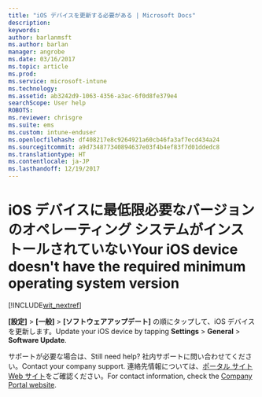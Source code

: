 ```yaml
---
title: "iOS デバイスを更新する必要がある | Microsoft Docs"
description: 
keywords: 
author: barlanmsft
ms.author: barlan
manager: angrobe
ms.date: 03/16/2017
ms.topic: article
ms.prod: 
ms.service: microsoft-intune
ms.technology: 
ms.assetid: ab3242d9-1063-4356-a3ac-6f0d8fe379e4
searchScope: User help
ROBOTS: 
ms.reviewer: chrisgre
ms.suite: ems
ms.custom: intune-enduser
ms.openlocfilehash: df408217e8c9264921a60cb46fa3af7ecd434a24
ms.sourcegitcommit: a9d734877340894637e03f4b4ef83f7d01ddedc8
ms.translationtype: HT
ms.contentlocale: ja-JP
ms.lasthandoff: 12/19/2017
---
```

# <a name="your-ios-device-doesnt-have-the-required-minimum-operating-system-version"></a><span data-ttu-id="53a5a-102">iOS デバイスに最低限必要なバージョンのオペレーティング システムがインストールされていない</span><span class="sxs-lookup"><span data-stu-id="53a5a-102">Your iOS device doesn't have the required minimum operating system version</span></span>

[!INCLUDE[wit_nextref](includes/end-user-os-update-guidance.md)]

<span data-ttu-id="53a5a-103">**[設定]** > **[一般]** > **[ソフトウェアアップデート]** の順にタップして、iOS デバイスを更新します。</span><span class="sxs-lookup"><span data-stu-id="53a5a-103">Update your iOS device by tapping **Settings** > **General** > **Software Update**.</span></span>

<span data-ttu-id="53a5a-104">サポートが必要な場合は、</span><span class="sxs-lookup"><span data-stu-id="53a5a-104">Still need help?</span></span> <span data-ttu-id="53a5a-105">社内サポートに問い合わせてください。</span><span class="sxs-lookup"><span data-stu-id="53a5a-105">Contact your company support.</span></span> <span data-ttu-id="53a5a-106">連絡先情報については、[ポータル サイト Web サイト](https://portal.manage.microsoft.com#HelpDeskDialog)をご確認ください。</span><span class="sxs-lookup"><span data-stu-id="53a5a-106">For contact information, check the [Company Portal website](https://portal.manage.microsoft.com#HelpDeskDialog).</span></span>
